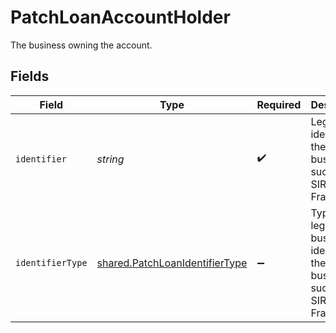 # PatchLoanAccountHolder

The business owning the account.


## Fields

| Field                                                                            | Type                                                                             | Required                                                                         | Description                                                                      |
| -------------------------------------------------------------------------------- | -------------------------------------------------------------------------------- | -------------------------------------------------------------------------------- | -------------------------------------------------------------------------------- |
| `identifier`                                                                     | *string*                                                                         | :heavy_check_mark:                                                               | Legal identifier of the business, such as its SIRET in France.                   |
| `identifierType`                                                                 | [shared.PatchLoanIdentifierType](../../models/shared/patchloanidentifiertype.md) | :heavy_minus_sign:                                                               | Type of legal business identifier of the business, such as the SIRET in France.  |